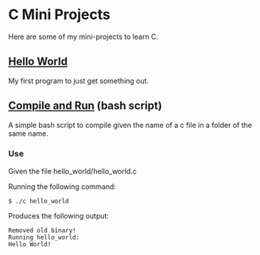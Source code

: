 C Mini Projects
=

Here are some of my mini-projects to learn C.

## [Hello World](./hello_world)  
My first program to just get something out.

## [Compile and Run](./c) (bash script)
A simple bash script to compile given the name of a c file in a folder of the same name.

### Use
Given the file hello_world/hello_world.c

Running the following command:
```
$ ./c hello_world
```
Produces the following output:
```
Removed old binary!
Running hello_world:
Hello World!
```